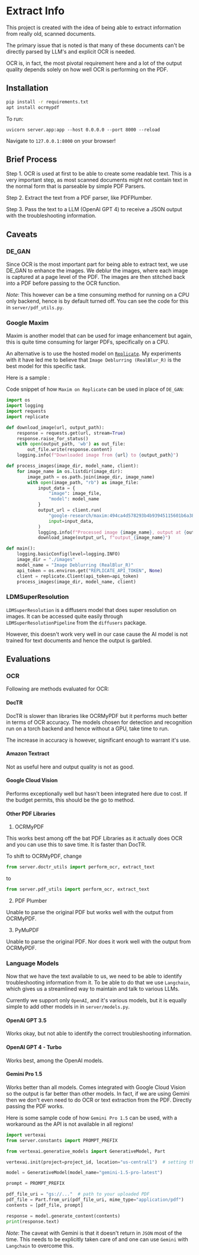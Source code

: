 # Extract Info

This project is created with the idea of being able to extract information from really old, scanned documents.

The primary issue that is noted is that many of these documents can't be directly parsed by LLM's and explicit OCR is needed.

OCR is, in fact, the most pivotal requirement here and a lot of the output quality depends solely on how well OCR is performing on the PDF.

## Installation

```bash
pip install -r requirements.txt
apt install ocrmypdf
```

To run:

```
uvicorn server.app:app --host 0.0.0.0 --port 8000 --reload
```

Navigate to `127.0.0.1:8000` on your browser!

## Brief Process

Step 1. OCR is used at first to be able to create some readable text. This is a very important step, as most scanned documents might not contain text in the normal form that is parseable by simple PDF Parsers.

Step 2. Extract the text from a PDF parser, like PDFPlumber.

Step 3. Pass the text to a LLM (OpenAI GPT 4) to receive a JSON output with the troubleshooting information.

## Caveats

### DE_GAN

Since OCR is the most important part for being able to extract text, we use DE_GAN to enhance the images.
We deblur the images, where each image is captured at a page level of the PDF.
The images are then stitched back into a PDF before passing to the OCR function.

_Note_: This however can be a time consuming method for running on a CPU only backend, hence is by default turned off. You can see the code for this in `server/pdf_utils.py`.

### Google Maxim

Maxim is another model that can be used for image enhancement but again, this is quite time consuming for larger PDFs, specifically on a CPU.

An alternative is to use the hosted model on [`Replicate`](https://replicate.com/google-research/maxim).
My experiments with it have led me to believe that `Image Deblurring (RealBlur_R)` is the best model for this specific task.

Here is a sample :

Code snippet of how `Maxim on Replicate` can be used in place of `DE_GAN`:

```python
import os
import logging
import requests
import replicate

def download_image(url, output_path):
    response = requests.get(url, stream=True)
    response.raise_for_status()
    with open(output_path, 'wb') as out_file:
        out_file.write(response.content)
    logging.info(f"Downloaded image from {url} to {output_path}")

def process_images(image_dir, model_name, client):
    for image_name in os.listdir(image_dir):
        image_path = os.path.join(image_dir, image_name)
        with open(image_path, "rb") as image_file:
            input_data = {
                "image": image_file,
                "model": model_name
            }
            output_url = client.run(
                "google-research/maxim:494ca4d578293b4b93945115601b6a38190519da18467556ca223d219c3af9f9",
                input=input_data,
            )
            logging.info(f"Processed image {image_name}, output at {output_url}")
            download_image(output_url, f"output_{image_name}")

def main():
    logging.basicConfig(level=logging.INFO)
    image_dir = "./images"
    model_name = "Image Deblurring (RealBlur_R)"
    api_token = os.environ.get("REPLICATE_API_TOKEN", None)
    client = replicate.Client(api_token=api_token)
    process_images(image_dir, model_name, client)

```

### LDMSuperResolution

`LDMSuperResolution` is a diffusers model that does super resolution on images. It can be accessed quite easily through `LDMSuperResolutionPipeline` from the `diffusers` package.

However, this doesn't work very well in our case cause the AI model is not trained for text documents and hence the output is garbled.

## Evaluations

### OCR

Following are methods evaluated for OCR:

#### DocTR

DocTR is slower than libraries like OCRMyPDF but it performs much better in terms of OCR accuracy.
The models chosen for detection and recognition run on a torch backend and hence without a GPU, take time to run.

The increase in accuracy is however, significant enough to warrant it's use.

#### Amazon Textract

Not as useful here and output quality is not as good.

#### Google Cloud Vision

Performs exceptionally well but hasn't been integrated here due to cost. If the budget permits, this should be the go to method.

#### Other PDF Libraries

1. OCRMyPDF

This works best among off the bat PDF Libraries as it actually does OCR and you can use this to save time. It is faster than DocTR.

To shift to OCRMyPDF, change

```python
from server.doctr_utils import perform_ocr, extract_text
```

to

```python
from server.pdf_utils import perform_ocr, extract_text
```

2. PDF Plumber

Unable to parse the original PDF but works well with the output from OCRMyPDF.

3. PyMuPDF

Unable to parse the original PDF. Nor does it work well with the output from OCRMyPDF.

### Language Models

Now that we have the text available to us, we need to be able to identify troubleshooting information from it.
To be able to do that we use `Langchain`, which gives us a streamlined way to maintain and talk to various LLMs.

Currently we support only `OpenAI`, and it's various models, but it is equally simple to add other models in in `server/models.py`.

#### OpenAI GPT 3.5

Works okay, but not able to identify the correct troubleshooting information.

#### OpenAI GPT 4 - Turbo

Works best, among the OpenAI models.

#### Gemini Pro 1.5

Works better than all models. Comes integrated with Google Cloud Vision so the output is far better than other models.
In fact, if we are using Gemini then we don't even need to do OCR or text extraction from the PDF. Directly passing the PDF works.

Here is some sample code of how `Gemini Pro 1.5` can be used, with a workaround as the API is not available in all regions!

```python
import vertexai
from server.constants import PROMPT_PREFIX

from vertexai.generative_models import GenerativeModel, Part

vertexai.init(project=project_id, location="us-central1")  # setting the location to one where API access is allowed!

model = GenerativeModel(model_name="gemini-1.5-pro-latest")

prompt = PROMPT_PREFIX

pdf_file_uri = "gs://..."  # path to your uploaded PDF
pdf_file = Part.from_uri(pdf_file_uri, mime_type="application/pdf")
contents = [pdf_file, prompt]

response = model.generate_content(contents)
print(response.text)
```

_Note_: The caveat with Gemini is that it doesn't return in `JSON` most of the time. This needs to be explicitly taken care of and one can use `Gemini` with `Langchain` to overcome this.
